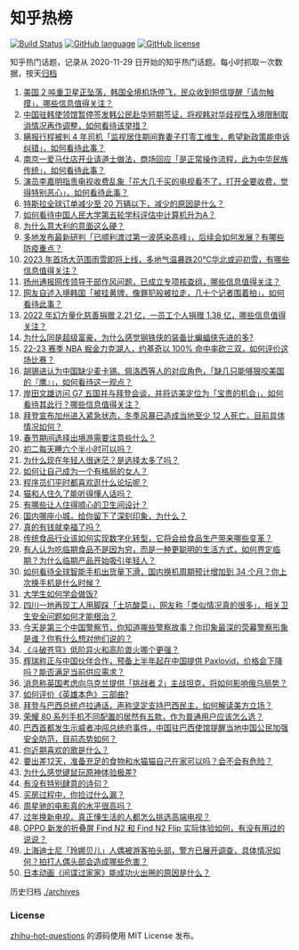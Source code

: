 # 知乎热榜
[![Build Status](https://github.com/ToWeLong/zhihu-hot-questions/workflows/CI/badge.svg)](https://github.com/ToWeLong/zhihu-hot-questions/actions)
[![GitHub language](https://img.shields.io/badge/language-golang-orange.svg)](https://golang.org/)
[![GitHub license](https://img.shields.io/github/license/ToWeLong/zhihu-hot-questions)](https://github.com/ToWeLong/zhihu-hot-questions/blob/main/LICENSE)

知乎热门话题，记录从 2020-11-29 日开始的知乎热门话题。每小时抓取一次数据，按天[归档](./archives)

<!-- BEGIN -->

1. [美国 2 吨重卫星正坠落，韩国全境机场停飞，民众收到短信提醒「请勿触摸」，哪些信息值得关注？](https://www.zhihu.com/question/577681285)
1. [中国驻韩使领馆暂停签发韩公民赴华短期签证，将视韩对华歧视性入境限制取消情况再作调整，如何看待该举措？](https://www.zhihu.com/question/577872979)
1. [瞒报行程被判 4 年司机「监视居住期间靠妻子打零工维生，希望新政策能申诉纠错」，如何看待此事？](https://www.zhihu.com/question/577656058)
1. [南京一爱马仕店开业请道士做法，商场回应「是正常操作流程，此为中华民族传统」，如何看待此事？](https://www.zhihu.com/question/577677671)
1. [演员李嘉明指责电视收费乱象「花大几千买的电视看不了，打开全要收费，觉得特别恶心」，如何看待此事？](https://www.zhihu.com/question/577699248)
1. [特斯拉全球订单减少至 20 万辆以下，减少的原因是什么？](https://www.zhihu.com/question/573133510)
1. [如何看待中国人民大学第五轮学科评估中计算机升为A？](https://www.zhihu.com/question/577659871)
1. [为什么意大利的意面这么硬？](https://www.zhihu.com/question/318815282)
1. [多地发布最新研判「已顺利渡过第一波感染高峰」，后续会如何发展？有哪些防疫重点？](https://www.zhihu.com/question/577852440)
1. [2023 年首场大范围雨雪即将上线，多地气温暴跌20℃华北或迎初雪，有哪些信息值得关注？](https://www.zhihu.com/question/577713510)
1. [扬州通报网传领导干部作风问题，已成立专项核查组，哪些信息值得关注？](https://www.zhihu.com/question/577652846)
1. [网友自述入境韩国「被挂黄牌，像罪犯般被拉走，几十个记者围着拍」，如何看待此事？](https://www.zhihu.com/question/577645568)
1. [2022 年幻方量化慈善捐赠 2.21 亿，一员工个人捐赠 1.38 亿，哪些信息值得关注？](https://www.zhihu.com/question/577851387)
1. [为什么同是超级富豪，为什么感觉钢铁侠的装备比蝙蝠侠先进的多?](https://www.zhihu.com/question/522515205)
1. [22-23 赛季 NBA 掘金力克湖人，约基奇以 100% 命中率砍三双，如何评价这场比赛？](https://www.zhihu.com/question/577853716)
1. [胡锡进认为中国缺少麦卡锡、佩洛西等人的对应角色，「缺几只能够狠咬美国的『鹰』」，如何看待这一观点？](https://www.zhihu.com/question/577662626)
1. [岸田文雄访问 G7 五国并与拜登会谈，并将访美定位为「宝贵的机会」，如何看待其此行？哪些信息值得关注？](https://www.zhihu.com/question/577850794)
1. [拜登宣布加州进入紧急状态，冬季风暴已造成当地至少 12 人死亡，目前具体情况如何？](https://www.zhihu.com/question/577733511)
1. [春节期间选择出境游需要注意些什么？](https://www.zhihu.com/question/575475646)
1. [初二每天睡六个半小时可以吗？](https://www.zhihu.com/question/577175070)
1. [为什么现在年轻人很迷茫？是选择太多了吗？](https://www.zhihu.com/question/574649845)
1. [如何让自己成为一个有格局的女人？](https://www.zhihu.com/question/39114507)
1. [程序员们平时都喜欢逛什么论坛呢？](https://www.zhihu.com/question/27145069)
1. [猫和人住久了能听得懂人话吗？](https://www.zhihu.com/question/455496512)
1. [有哪些让人住得顺心的卫生间设计？](https://www.zhihu.com/question/571800389)
1. [国内哪座小城，给你留下了深刻印象，为什么？](https://www.zhihu.com/question/567250474)
1. [真的有钱就幸福了吗？](https://www.zhihu.com/question/577731328)
1. [传统食品行业该如何实现数字化转型，它将会给食品生产带来哪些变革？](https://www.zhihu.com/question/577710390)
1. [有人认为吃临期食品不是因为穷，而是一种更聪明的生活方式，如何界定临期？为什么临期产品开始吸引年轻人？](https://www.zhihu.com/question/577648356)
1. [如何看待全球智能手机出货量下滑，国内换机周期预计增加到 34 个月？你上次换手机是什么时候？](https://www.zhihu.com/question/577862836)
1. [大学生如何学会做饭?](https://www.zhihu.com/question/577671223)
1. [四川一地再现工人用脚踩「土坑酸菜」，网友称「类似情况真的很多」，相关卫生安全问题如何才能根治？](https://www.zhihu.com/question/577319639)
1. [今天是第三个中国警察节，你知道哪些警察故事？你印象最深的荧幕警察形象是谁？你有什么想对他们说的？](https://www.zhihu.com/question/577703586)
1. [《斗破苍穹》低阶异火和高阶兽火哪个更强？](https://www.zhihu.com/question/510432845)
1. [辉瑞称正与中国伙伴合作，预备上半年起在中国提供 Paxlovid，价格会下降吗？能否满足当前供应需求？](https://www.zhihu.com/question/577850137)
1. [消息称英国考虑向乌克兰提供「挑战者 2」主战坦克，将如何影响俄乌局势？](https://www.zhihu.com/question/577856080)
1. [如何评价《英雄本色》三部曲?](https://www.zhihu.com/question/23808687)
1. [拜登与巴西总统卢拉通话，声称坚定支持巴西民主，如何解读美方立场？](https://www.zhihu.com/question/577851958)
1. [荣耀 80 系列手机不同配置的居然有五款，作为普通用户应该怎么选？](https://www.zhihu.com/question/577848807)
1. [巴西首都发生示威者冲闯总统府事件，中国驻巴西使馆提醒当地中国公民加强安全防范，目前态势如何？](https://www.zhihu.com/question/577659531)
1. [你近期喜欢的歌是什么？](https://www.zhihu.com/question/577738114)
1. [要出差12天，准备充足的食物和水猫猫自己在家可以吗？会不会有危险？](https://www.zhihu.com/question/56685153)
1. [为什么感觉键鼠玩原神体验极差?](https://www.zhihu.com/question/561133388)
1. [有没有特别肆意的诗句？](https://www.zhihu.com/question/577734771)
1. [买房过程中，你捡过什么漏？](https://www.zhihu.com/question/576926302)
1. [周星驰的电影真的水平很高吗？](https://www.zhihu.com/question/36091285)
1. [过年换新电视，真正懂生活的人都怎么挑选高端电视？](https://www.zhihu.com/question/577687003)
1. [OPPO 新发的折叠屏 Find N2 和 Find N2 Flip 实际体验如何，有没有用过的说说？](https://www.zhihu.com/question/577679951)
1. [上海迪士尼「玲娜贝儿」人偶被游客拍头部，警方已展开调查，具体情况如何？拍打人偶头部会造成哪些危害？](https://www.zhihu.com/question/577503136)
1. [日本动画《间谍过家家》能成功火出圈的原因是什么？](https://www.zhihu.com/question/576464690)

<!-- END -->

历史归档 [./archives](./archives)


### License
[zhihu-hot-questions](https://github.com/towelong/zhihu-hot-questions) 的源码使用 MIT License 发布。